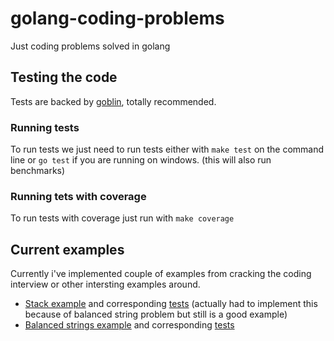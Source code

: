 # golang-coding-problems
Just coding problems solved in golang

## Testing the code
Tests are backed by [goblin](https://github.com/franela/goblin), totally recommended.

### Running tests
To run tests we just need to run tests either with `make test` on the command line or `go test` if you are running on windows. (this will also run benchmarks)

### Running tets with coverage
To run tests with coverage just run with `make coverage`

## Current examples
Currently i've implemented couple of examples from cracking the coding interview or other intersting examples around.
 - [Stack example](stack.go) and corresponding [tests](stack_test.go) (actually had to implement this because of balanced string problem but still is a good example)
 - [Balanced strings example](balanced_strings.go) and corresponding [tests](balanced_strings_test.go)

